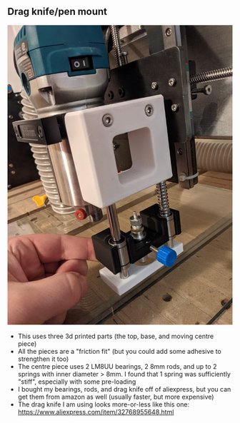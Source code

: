 ## Drag knife/pen mount

![Drag Knife Mount](img/dragknife.jpg)

- This uses three 3d printed parts (the top, base, and moving centre piece)
- All the pieces are a "friction fit" (but you could add some adhesive to strengthen it too)
- The centre piece uses 2 LM8UU bearings, 2 8mm rods, and up to 2 springs with inner diameter > 8mm. I found that 1 spring was sufficiently "stiff", especially with some pre-loading
- I bought my bearings, rods, and drag knife off of aliexpress, but you can get them from amazon as well (usually faster, but more expensive)
- The drag knife I am using looks more-or-less like this one: https://www.aliexpress.com/item/32768955648.html

